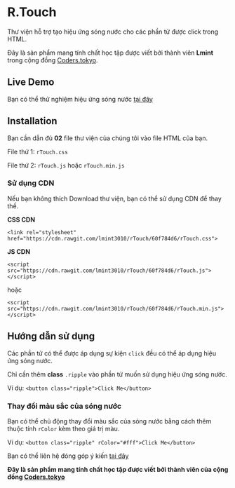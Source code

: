 # R.Touch
Thư viện hỗ trợ tạo hiệu ứng sóng nước cho các phần tử được click trong HTML. 

Đây là sản phẩm mang tính chất học tập được viết bởi thành viên **Lmint** trong cộng đồng [Coders.tokyo](https://coders.tokyo).

## Live Demo
Bạn có thể thử nghiệm hiệu ứng sóng nước [tại đây](http://luminhthong.com/rTouch/)

## Installation
Bạn cần dẫn đủ **02** file thư viện của chúng tôi vào file HTML của bạn.

File thứ 1: `rTouch.css`

File thứ 2: `rTouch.js` hoặc `rTouch.min.js`

### Sử dụng CDN
Nếu bạn không thích Download thư viện, bạn có thể sử dụng CDN để thay thế.

**CSS CDN**

`<link rel="stylesheet" href="https://cdn.rawgit.com/lmint3010/rTouch/60f784d6/rTouch.css">`

**JS CDN**

`<script src="https://cdn.rawgit.com/lmint3010/rTouch/60f784d6/rTouch.js"></script>`

hoặc

`<script src="https://cdn.rawgit.com/lmint3010/rTouch/60f784d6/rTouch.min.js"></script>`

## Hướng dẫn sử dụng
Các phần tử có thể được áp dụng sự kiện `click` đều có thể áp dụng hiệu ứng sóng nước.

Chỉ cần thêm **class** `.ripple` vào phần tử muốn sử dụng hiệu ứng sóng nước.

Ví dụ: `<button class="ripple">Click Me</button>`

### Thay đổi màu sắc của sóng nước

Bạn có thể chủ động thay đổi màu sắc của sóng nước bằng cách thêm thuộc tính `rColor` kèm theo giá trị màu.

Ví dụ: `<button class="ripple" rColor="#fff">Click Me</button>`

Bạn có thể liên hệ đóng góp ý kiến [tại đây](https://www.facebook.com/nhim175?ref=br_rs)

**Đây là sản phẩm mang tính chất học tập được viết bởi thành viên của cộng đồng [Coders.tokyo](https://coders.tokyo)**
